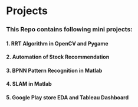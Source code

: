 # Projects

### This Repo contains following mini projects:
#### 1. RRT Algorithm in OpenCV and Pygame
#### 2. Automation of Stock Recommendation
#### 3. BPNN Pattern Recognition in Matlab
#### 4. SLAM in Matlab
#### 5. Google Play store EDA and Tableau Dashboard 


